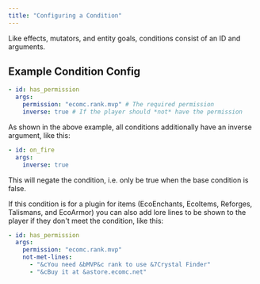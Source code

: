 ```yaml
---
title: "Configuring a Condition"
---
```


Like effects, mutators, and entity goals, conditions consist of an ID and arguments.

## Example Condition Config
```yaml
- id: has_permission
  args:
    permission: "ecomc.rank.mvp" # The required permission
    inverse: true # If the player should *not* have the permission
```


As shown in the above example, all conditions additionally have an inverse argument, like this:
```yaml
- id: on_fire
  args:
    inverse: true
```
This will negate the condition, i.e. only be true when the base condition is false.

If this condition is for a plugin for items (EcoEnchants, EcoItems, Reforges, Talismans, and EcoArmor) you can also add lore lines to be shown to the player if they don't meet the condition, like this:

```yaml
- id: has_permission
  args:
    permission: "ecomc.rank.mvp"
    not-met-lines:
      - "&cYou need &bMVP&c rank to use &7Crystal Finder"
      - "&cBuy it at &astore.ecomc.net"
```

